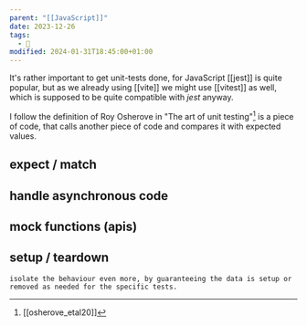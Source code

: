 ```yaml
---
parent: "[[JavaScript]]"
date: 2023-12-26
tags:
  - 🦠
modified: 2024-01-31T18:45:00+01:00
---
```


It's rather important to get unit-tests done, for JavaScript [[jest]] is quite popular, but as we already using [[vite]] we might use [[vitest]] as well, which is supposed to be quite compatible with *jest* anyway.

I follow the definition of Roy Osherove in  "The art of unit testing"[^1]  is a piece of code, that calls another piece of code and compares it with expected values.

## expect / match
## handle asynchronous code
## mock functions (apis)
## setup / teardown
	isolate the behaviour even more, by guaranteeing the data is setup or removed as needed for the specific tests.

[^1]: [[osherove_etal20]]
